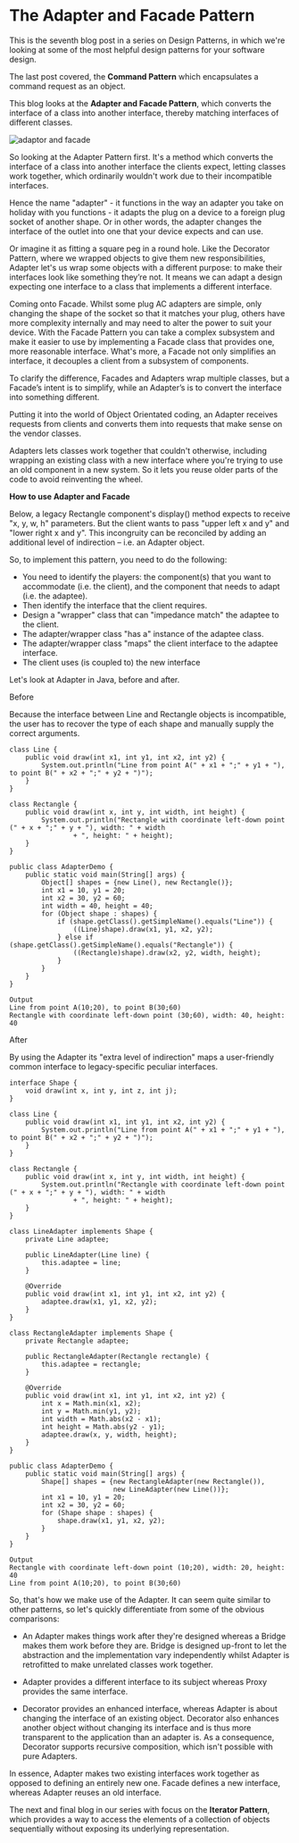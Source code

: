 # The Adapter and Facade Pattern #

This is the seventh blog post in a series on Design Patterns, in which we're looking at some of the most helpful design patterns for your software design.

The last post covered, the **Command Pattern** which encapsulates a command request as an object.

This blog looks at the **Adapter and Facade Pattern**, which converts the interface of a class into another interface, thereby matching interfaces of different classes.

![adaptor and facade](https://user-images.githubusercontent.com/63193195/81504237-0ad0b100-92e0-11ea-965d-dfbff0834bdc.jpg)

So looking at the Adapter Pattern first. It's a method which converts the interface of a class into another interface the clients expect, letting classes work together, which ordinarily wouldn't work due to their incompatible interfaces. 

Hence the name "adapter" - it functions in the way an adapter you take on holiday with you functions - it adapts the plug on a device to a foreign plug socket of another shape. Or in other words, the adapter changes the interface of the outlet into one that your device expects and can use. 

Or imagine it as fitting a square peg in a round hole. Like the Decorator Pattern, where we wrapped objects to give them new
responsibilities, Adapter let's us wrap some objects with a different purpose: to make their interfaces look like something they’re not. It means we can adapt a design expecting one interface to a class that implements a different interface. 

Coming onto Facade. Whilst some plug AC adapters are simple, only changing the shape of the socket so that it matches your plug, others have more complexity internally and may need to alter the power to suit your device. With the Facade Pattern you can take a complex subsystem and make it easier to use by implementing a Facade class that provides one, more reasonable interface. What's more, a Facade not only simplifies an interface, it decouples a client from a subsystem of components.

To clarify the difference, Facades and Adapters wrap multiple classes, but a Facade’s intent is to simplify, while an Adapter’s is to convert the interface into something different.

Putting it into the world of Object Orientated coding, an Adapter receives requests from clients and converts them into requests that make sense on the vendor classes.

Adapters lets classes work together that couldn't otherwise, including wrapping an existing class with a new interface where you're trying to use an old component in a new system. So it lets you reuse older parts of the code to avoid reinventing the wheel. 

**How to use Adapter and Facade**

Below, a legacy Rectangle component's display() method expects to receive "x, y, w, h" parameters. But the client wants to pass "upper left x and y" and "lower right x and y". This incongruity can be reconciled by adding an additional level of indirection – i.e. an Adapter object.

So, to implement this pattern, you need to do the following:

- You need to identify the players: the component(s) that you want to accommodate (i.e. the client), and the component that needs to adapt (i.e. the adaptee).
- Then identify the interface that the client requires.
- Design a "wrapper" class that can "impedance match" the adaptee to the client.
- The adapter/wrapper class "has a" instance of the adaptee class.
- The adapter/wrapper class "maps" the client interface to the adaptee interface.
- The client uses (is coupled to) the new interface

Let's look at Adapter in Java, before and after.

Before

Because the interface between Line and Rectangle objects is incompatible, the user has to recover the type of each shape and manually supply the correct arguments.

```
class Line {
    public void draw(int x1, int y1, int x2, int y2) {
        System.out.println("Line from point A(" + x1 + ";" + y1 + "), to point B(" + x2 + ";" + y2 + ")");
    }
}

class Rectangle {
    public void draw(int x, int y, int width, int height) {
        System.out.println("Rectangle with coordinate left-down point (" + x + ";" + y + "), width: " + width
                + ", height: " + height);
    }
}

public class AdapterDemo {
    public static void main(String[] args) {
        Object[] shapes = {new Line(), new Rectangle()};
        int x1 = 10, y1 = 20;
        int x2 = 30, y2 = 60;
        int width = 40, height = 40;
        for (Object shape : shapes) {
            if (shape.getClass().getSimpleName().equals("Line")) {
                ((Line)shape).draw(x1, y1, x2, y2);
            } else if (shape.getClass().getSimpleName().equals("Rectangle")) {
                ((Rectangle)shape).draw(x2, y2, width, height);
            }
        }
    }
}
```
```
Output
Line from point A(10;20), to point B(30;60)
Rectangle with coordinate left-down point (30;60), width: 40, height: 40
```

After

By using the Adapter its "extra level of indirection" maps a user-friendly common interface to legacy-specific peculiar interfaces.
```
interface Shape {
    void draw(int x, int y, int z, int j);
}

class Line {
    public void draw(int x1, int y1, int x2, int y2) {
        System.out.println("Line from point A(" + x1 + ";" + y1 + "), to point B(" + x2 + ";" + y2 + ")");
    }
}

class Rectangle {
    public void draw(int x, int y, int width, int height) {
        System.out.println("Rectangle with coordinate left-down point (" + x + ";" + y + "), width: " + width
                + ", height: " + height);
    }
}

class LineAdapter implements Shape {
    private Line adaptee;

    public LineAdapter(Line line) {
        this.adaptee = line;
    }

    @Override
    public void draw(int x1, int y1, int x2, int y2) {
        adaptee.draw(x1, y1, x2, y2);
    }
}

class RectangleAdapter implements Shape {
    private Rectangle adaptee;

    public RectangleAdapter(Rectangle rectangle) {
        this.adaptee = rectangle;
    }

    @Override
    public void draw(int x1, int y1, int x2, int y2) {
        int x = Math.min(x1, x2);
        int y = Math.min(y1, y2);
        int width = Math.abs(x2 - x1);
        int height = Math.abs(y2 - y1);
        adaptee.draw(x, y, width, height);
    }
}

public class AdapterDemo {
    public static void main(String[] args) {
        Shape[] shapes = {new RectangleAdapter(new Rectangle()),
                          new LineAdapter(new Line())};
        int x1 = 10, y1 = 20;
        int x2 = 30, y2 = 60;
        for (Shape shape : shapes) {
            shape.draw(x1, y1, x2, y2);
        }
    }
}
```
```
Output
Rectangle with coordinate left-down point (10;20), width: 20, height: 40
Line from point A(10;20), to point B(30;60)
```
So, that's how we make use of the Adapter. It can seem quite similar to other patterns, so let's quickly differentiate from some of the obvious comparisons:

- An Adapter makes things work after they're designed whereas a Bridge makes them work before they are. Bridge is designed up-front to let the abstraction and the implementation vary independently whilst Adapter is retrofitted to make unrelated classes work together.

- Adapter provides a different interface to its subject whereas Proxy provides the same interface. 

- Decorator provides an enhanced interface, whereas Adapter is about changing the interface of an existing object. Decorator also enhances another object without changing its interface and is thus more transparent to the application than an adapter is. As a consequence, Decorator supports recursive composition, which isn't possible with pure Adapters.

In essence, Adapter makes two existing interfaces work together as opposed to defining an entirely new one. Facade defines a new interface, whereas Adapter reuses an old interface. 

The next and final blog in our series with focus on the **Iterator Pattern**, which provides a way to access the elements of a collection of objects sequentially without exposing its underlying representation.
